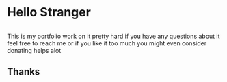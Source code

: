 <h1 style="margin:auto;">Hello Stranger</h1> <br>
<p>This is my portfolio work on it pretty hard if you have any questions about it feel free to reach me or if you like it too much you might even consider donating helps alot</p>
<h2>Thanks</h2>
